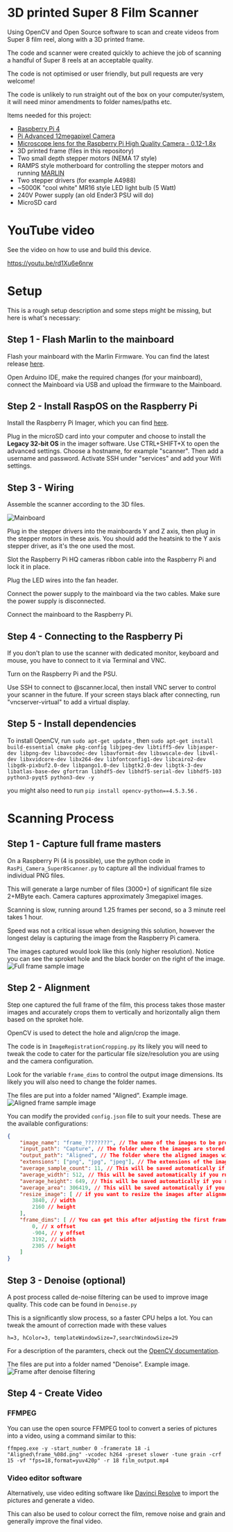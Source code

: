 # 3D printed Super 8 Film Scanner

Using OpenCV and Open Source software to scan and create videos from Super 8 film reel, along with a 3D printed frame.

The code and scanner were created quickly to achieve the job of scanning a handful of Super 8 reels at an acceptable quality.

The code is not optimised or user friendly, but pull requests are very welcome!

The code is unlikely to run straight out of the box on your computer/system, it will need minor amendments to folder names/paths etc.


Items needed for this project:
* [Raspberry Pi 4](https://www.raspberrypi.com/products/raspberry-pi-4-model-b/)
* [Pi Advanced 12megapixel Camera](https://www.raspberrypi.com/products/raspberry-pi-high-quality-camera/)
* [Microscope lens for the Raspberry Pi High Quality Camera - 0.12-1.8x](https://shop.pimoroni.com/products/microscope-lens-0-12-1-8x)
* 3D printed frame (files in this repository)
* Two small depth stepper motors (NEMA 17 style)
* RAMPS style motherboard for controlling the stepper motors and running [MARLIN](https://github.com/MarlinFirmware/Marlin)
* Two stepper drivers (for example A4988)
* ~5000K "cool white" MR16 style LED light bulb (5 Watt)
* 240V Power supply (an old Ender3 PSU will do)
* MicroSD card

# YouTube video

See the video on how to use and build this device.

https://youtu.be/rd1Xu6e6nrw

# Setup

This is a rough setup description and some steps might be missing, but here is what's necessary:

## Step 1 - Flash Marlin to the mainboard
Flash your mainboard with the Marlin Firmware. You can find the latest release [here](https://marlinfw.org/meta/download/).

Open Arduino IDE, make the required changes (for your mainboard), connect the Mainboard via USB and upload the firmware to the Mainboard.

## Step 2 - Install RaspOS on the Raspberry Pi
Install the Raspberry Pi Imager, which you can find [here](https://www.raspberrypi.com/software/).

Plug in the microSD card into your computer and choose to install the **Legacy 32-bit OS** in the imager software. Use CTRL+SHIFT+X to open the advanced settings.  Choose a hostname, for example "scanner". Then add a username and password. Activate SSH under "services" and add your Wifi settings.

## Step 3 - Wiring
Assemble the scanner according to the 3D files.

![Mainboard](Sample_Images/mainboardcabeling.png)

Plug in the stepper drivers into the mainboards Y and Z axis, then plug in the stepper motors in these axis. You should add the heatsink to the Y axis stepper driver, as it's the one used the most.

Slot the Raspberry Pi HQ cameras ribbon cable into the Raspberry Pi and lock it in place. 

Plug the LED wires into the fan header. 

Connect the power supply to the mainboard via the two cables. Make sure the power supply is disconnected.

Connect the mainboard to the Raspberry Pi.

## Step 4 - Connecting to the Raspberry Pi
If you don't plan to use the scanner with dedicated monitor, keyboard and mouse, you have to connect to it via Terminal and VNC. 

Turn on the Raspberry Pi and the PSU. 

Use SSH to connect to <username>@scanner.local, then install VNC server to control your scanner in the future. If your screen stays black after connecting, run "vncserver-virtual" to add a virtual display. 

## Step 5 - Install dependencies
To install OpenCV, run `sudo apt-get update` , then `sudo apt-get install build-essential cmake pkg-config libjpeg-dev libtiff5-dev libjasper-dev libpng-dev libavcodec-dev libavformat-dev libswscale-dev libv4l-dev libxvidcore-dev libx264-dev libfontconfig1-dev libcairo2-dev libgdk-pixbuf2.0-dev libpango1.0-dev libgtk2.0-dev libgtk-3-dev libatlas-base-dev gfortran libhdf5-dev libhdf5-serial-dev libhdf5-103 python3-pyqt5 python3-dev -y`

you might also need to run `pip install opencv-python==4.5.3.56` .

# Scanning Process

## Step 1 - Capture full frame masters

On a Raspberry Pi (4 is possible), use the python code in `RasPi_Camera_Super8Scanner.py` to capture all the individual frames to individual PNG files.

This will generate a large number of files (3000+) of significant file size 2+MByte each.  Camera captures approximately 3megapixel images.

Scanning is slow, running around 1.25 frames per second, so a 3 minute reel takes 1 hour.  

Speed was not a critical issue when designing this solution, however the longest delay is capturing the image from the Raspberry Pi camera.

The images captured would look like this (only higher resolution).  Notice you can see the sproket hole and the black border on the right of the image.
![Full frame sample image](Sample_Images/Full_Frame_Sample.png)

## Step 2 - Alignment

Step one captured the full frame of the film, this process takes those master images and accurately crops them to vertically and horizontally align them based on the sproket hole.

OpenCV is used to detect the hole and align/crop the image.

The code is in `ImageRegistrationCropping.py` its likely you will need to tweak the code to cater for the particular file size/resolution you are using and the camera configuration.

Look for the variable `frame_dims` to control the output image dimensions.  Its likely you will also need to change the folder names.

The files are put into a folder named "Aligned".  Example image.
![Aligned frame sample image](Sample_Images/Aligned_Sample.png)

You can modify the provided `config.json` file to suit your needs. These are the available configurations:

```json
{
    "image_name": "frame_????????", // The name of the images to be processed
    "input_path": "Capture", // The folder where the images are stored
    "output_path": "Aligned", // The folder where the aligned images will be stored
    "extensions": ["png", "jpg", "jpeg"], // The extensions of the images to be processed
    "average_sample_count": 11, // This will be saved automatically if you run a new analysis
    "average_width": 512, // This will be saved automatically if you run a new analysis
    "average_height": 649, // This will be saved automatically if you run a new analysis
    "average_area": 306419, // This will be saved automatically if you run a new analysis
    "resize_image": [ // if you want to resize the images after alignment
        3840, // width
        2160 // height
    ],
    "frame_dims": [ // You can get this after adjusting the first frame dimensions
        0, // x offset
        -904, // y offset
        3192, // width
        2305 // height
    ]
}
```

## Step 3 - Denoise (optional)

A post process called de-noise filtering can be used to improve image quality.  This code can be found in `Denoise.py`

This is a significantly slow process, so a faster CPU helps a lot.  You can tweak the amount of correction made with these values

```
h=3, hColor=3, templateWindowSize=7,searchWindowSize=29
```

For a description of the paramters, check out the [OpenCV documentation](https://docs.opencv.org/3.4/d1/d79/group__photo__denoise.html#gaa501e71f52fb2dc17ff8ca5e7d2d3619).

The files are put into a folder named "Denoise".  Example image.
![Frame after denoise filtering](Sample_Images/After_DeNoise.png)

## Step 4 - Create Video

### FFMPEG
You can use the open source FFMPEG tool to convert a series of pictures into a video, using a command similar to this:
```
ffmpeg.exe -y -start_number 0 -framerate 18 -i "Aligned\frame_%08d.png" -vcodec h264 -preset slower -tune grain -crf 15 -vf "fps=18,format=yuv420p" -r 18 film_output.mp4
```

### Video editor software
Alternatively, use video editing software like [Davinci Resolve](https://www.blackmagicdesign.com/products/davinciresolve/) to import the pictures and generate a video.

This can also be used to colour correct the film, remove noise and grain and generally improve the final video.
